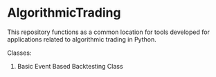 # AlgorithmicTrading
This repository functions as a common location for tools developed for applications related to algorithmic trading in Python.

Classes:
1. Basic Event Based Backtesting Class
